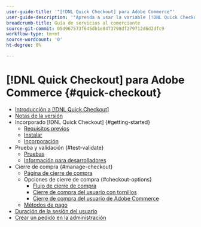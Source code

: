 ```yaml
---
user-guide-title: '"[!DNL Quick Checkout] para Adobe Commerce"'
user-guide-description: '"Aprenda a usar la variable [!DNL Quick Checkout] podría beneficiar a su instancia de Adobe Commerce y cómo incorporar y configurar correctamente la extensión."'
breadcrumb-title: Guía de servicios al comerciante
source-git-commit: 05d967573f645db1e8473798df279712d6d2dfc9
workflow-type: tm+mt
source-wordcount: '0'
ht-degree: 0%

---
```



# [!DNL Quick Checkout] para Adobe Commerce {#quick-checkout}

- [Introducción a [!DNL Quick Checkout]](overview.md)
- [Notas de la versión](release-notes.md)
- Incorporado [!DNL Quick Checkout] {#getting-started}
   - [Requisitos previos](prerequisites.md)
   - [Instalar](install.md)
   - [Incorporación](onboarding.md)
- Prueba y validación {#test-validate}
   - [Pruebas](testing.md)
   - [Información para desarrolladores](developer.md)
- Cierre de compra {#manage-checkout}
   - [Página de cierre de compra](checkout-page.md)
   - Opciones de cierre de compra {#checkout-options}
      - [Flujo de cierre de compra](checkout-flow.md)
      - [Cierre de compra del usuario con tornillos](checkout-bolt.md)
      - [Cierre de compra del usuario de Adobe Commerce](checkout-adobe-commerce.md)
   - [Métodos de pago](payment-methods.md)
- [Duración de la sesión del usuario](user-session-lifetime.md)
- [Crear un pedido en la administración](create-order-admin.md)
